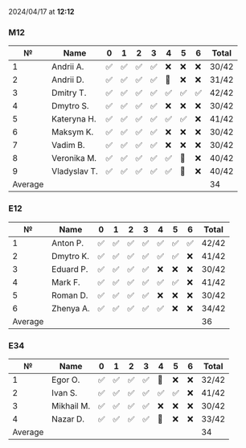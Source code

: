 2024/04/17 at **12:12**
### M12
|№|Name|0|1|2|3|4|5|6|Total|
|-----|-----|-----|-----|-----|-----|-----|-----|-----|-----|
|1|Andrii A.|✅|✅|✅|✅|❌|❌|❌|30/42|
|2|Andrii D.|✅|✅|✅|✅|🔄|❌|❌|31/42|
|3|Dmitry T.|✅|✅|✅|✅|✅|✅|✅|42/42|
|4|Dmytro S.|✅|✅|✅|✅|❌|❌|❌|30/42|
|5|Kateryna H.|✅|✅|✅|✅|✅|✅|❌|41/42|
|6|Maksym K.|✅|✅|✅|✅|❌|❌|❌|30/42|
|7|Vadim B.|✅|✅|✅|✅|❌|❌|❌|30/42|
|8|Veronika M.|✅|✅|✅|✅|✅|🔄|❌|40/42|
|9|Vladyslav T.|✅|✅|✅|✅|✅|🔄|❌|40/42|
|Average|||||||||34|
### E12
|№|Name|0|1|2|3|4|5|6|Total|
|-----|-----|-----|-----|-----|-----|-----|-----|-----|-----|
|1|Anton P.|✅|✅|✅|✅|✅|✅|✅|42/42|
|2|Dmytro K.|✅|✅|✅|✅|✅|✅|❌|41/42|
|3|Eduard P.|✅|✅|✅|✅|❌|❌|❌|30/42|
|4|Mark F.|✅|✅|✅|✅|✅|✅|❌|41/42|
|5|Roman D.|✅|✅|✅|✅|❌|❌|❌|30/42|
|6|Zhenya A.|✅|✅|✅|✅|✅|❌|❌|34/42|
|Average|||||||||36|
### E34
|№|Name|0|1|2|3|4|5|6|Total|
|-----|-----|-----|-----|-----|-----|-----|-----|-----|-----|
|1|Egor O.|✅|✅|✅|✅|🔄|❌|❌|32/42|
|2|Ivan S.|✅|✅|✅|✅|✅|✅|❌|41/42|
|3|Mikhail M.|✅|✅|✅|✅|❌|❌|❌|30/42|
|4|Nazar D.|✅|✅|✅|✅|🔄|❌|❌|33/42|
|Average|||||||||34|
